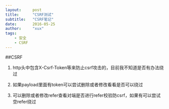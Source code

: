 ```yaml
---
layout:     post
title:      "CSRF测试"
subtitle:   "CSRF笔记"
date:       2016-05-25
author:     "xux"
tags:
    - 安全
    - CSRF
---
```


##CSRF




 1. http头中包含X-Csrf-Token等来防止csrf攻击的，目前我不知道是否有办法绕过
 
 2. 如果payload里面有token可以尝试删除或者修改看看是否可以绕过
 
 3. 可以删除或者修改refer查看对端是否进行refer校验防csrf，如果有可以尝试空refer绕过
